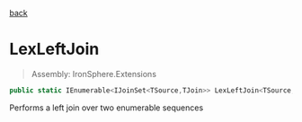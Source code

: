 ﻿

[back](/IronSphere.Extensions/types/LinqExtensions)

# LexLeftJoin

> Assembly: IronSphere.Extensions

```csharp
public static IEnumerable<IJoinSet<TSource,TJoin>> LexLeftJoin<TSource, TJoin, TKey>(this IEnumerable<TSource> source, IEnumerable<TJoin> inner, Func<TSource,TKey> outerKeySelector, Func<TJoin,TKey> innerKeySelector);
```

Performs a left join over two enumerable sequences

 